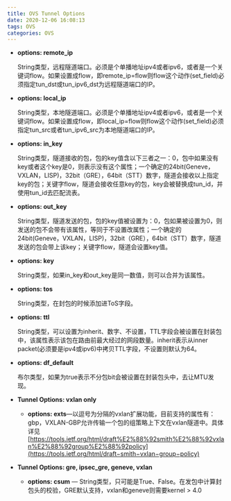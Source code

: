 ```yaml
---
title: OVS Tunnel Options
date: 2020-12-06 16:08:13
tags: OVS
categories: OVS
---
```


- **options: remote_ip**

  String类型，远程隧道端口。必须是个单播地址ipv4或者ipv6，或者是一个关键词flow。如果设置成flow，即remote_ip=flow则flow这个动作(set_field)必须指定tun_dst或tun_ipv6_dst为远程隧道端口的IP。

- **options: local_ip**

  String类型，本地隧道端口。必须是个单播地址ipv4或者ipv6，或者是一个关键词flow。如果设置成flow，即local_ip=flow则flow这个动作(set_field)必须指定tun_src或者tun_ipv6_src为本地隧道端口的IP。

  <!-- more -->

- **options: in_key**

  String类型，隧道接收的包，包的key值含以下三者之一：0，包中如果没有key或者这个key是0，则表示没有这个属性；一个确定的24bit(Geneve，VXLAN，LISP)，32bit（GRE），64bit（STT）数字，隧道会接收以上指定key的包；关键字flow，隧道会接收任意key的包，key会被替换成tun_id，并使用tun_id去匹配流表。

- **options: out_key**

  String类型，隧道发送的包，包的key值被设置为：0，包如果被设置为0，则发送的包不会带有该属性，等同于不设置改属性；一个确定的24bit(Geneve，VXLAN，LISP)，32bit（GRE），64bit（STT）数字，隧道发送的包会带上该key；关键字flow，隧道会设置key值。

- **options: key**

  String类型，如果in_key和out_key是同一数值，则可以合并为该属性。

- **options: tos**

  String类型，在封包的时候添加进ToS字段。

- **options: ttl**

  String类型，可以设置为inherit、数字、不设置，TTL字段会被设置在封装包中，该属性表示该包在路由前最大经过的网段数量。inherit表示从inner packet(必须要是ipv4或ipv6)中拷贝TTL字段，不设置则默认为64。

- **options: df_default**

  布尔类型，如果为true表示不分包bit会被设置在封装包头中，去让MTU发现。

- **Tunnel Options: vxlan only**

  - **options: exts**—以逗号为分隔的vxlan扩展功能，目前支持的属性有：gbp，VXLAN-GBP允许传输一个包的组策略上下文在vxlan隧道中。具体详见[https://tools.ietf.org/html/draft%E2%88%92smith%E2%88%92vxlan%E2%88%92group%E2%88%92policy](https://tools.ietf.org/html/draft−smith−vxlan−group−policy)

- **Tunnel Options: gre, ipsec_gre, geneve, vxlan**

  - **options: csum** — String类型，只可能是True、False。在发包中计算封包头的校验，GRE默认支持，vxlan和geneve则需要kernel > 4.0